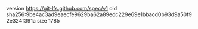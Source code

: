 version https://git-lfs.github.com/spec/v1
oid sha256:9be4ac3ad9eaecfe9629ba62a89edc229e69e1bbacd0b93d9a50f92e324f391a
size 1785
